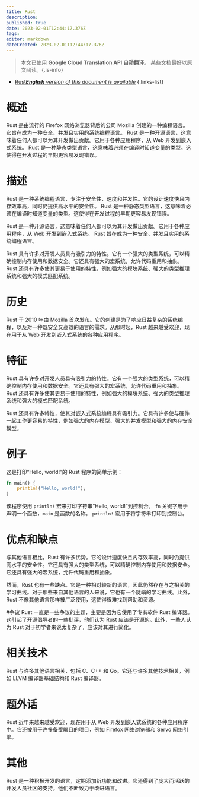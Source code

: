 ```yaml
---
title: Rust
description: 
published: true
date: 2023-02-01T12:44:17.376Z
tags: 
editor: markdown
dateCreated: 2023-02-01T12:44:17.376Z
---
```


> 本文已使用 **Google Cloud Translation API 自动翻译**。
某些文档最好以原文阅读。{.is-info}

- [Rust***English** version of this document is available*](/en/Knowledge-base/Dictionary/rust)
{.links-list}

# 概述
Rust 是由流行的 Firefox 网络浏览器背后的公司 Mozilla 创建的一种编程语言。它旨在成为一种安全、并发且实用的系统编程语言。 Rust 是一种开源语言，这意味着任何人都可以为其开发做出贡献。它用于各种应用程序，从 Web 开发到嵌入式系统。 Rust 是一种静态类型语言，这意味着必须在编译时知道变量的类型。这使得在开发过程的早期更容易发现错误。

# 描述
Rust 是一种系统编程语言，专注于安全性、速度和并发性。它的设计速度快且内存效率高，同时仍提供高水平的安全性。 Rust 是一种静态类型语言，这意味着必须在编译时知道变量的类型。这使得在开发过程的早期更容易发现错误。

Rust 是一种开源语言，这意味着任何人都可以为其开发做出贡献。它用于各种应用程序，从 Web 开发到嵌入式系统。 Rust 旨在成为一种安全、并发且实用的系统编程语言。

Rust 具有许多对开发人员具有吸引力的特性。它有一个强大的类型系统，可以精确控制内存使用和数据安全。它还具有强大的宏系统，允许代码重用和抽象。 Rust 还具有许多使其更易于使用的特性，例如强大的模块系统、强大的类型推理系统和强大的模式匹配系统。

# 历史
Rust 于 2010 年由 Mozilla 首次发布。它的创建是为了响应日益复杂的系统编程，以及对一种既安全又高效的语言的需求。从那时起，Rust 越来越受欢迎，现在用于从 Web 开发到嵌入式系统的各种应用程序。

# 特征
Rust 具有许多对开发人员具有吸引力的特性。它有一个强大的类型系统，可以精确控制内存使用和数据安全。它还具有强大的宏系统，允许代码重用和抽象。 Rust 还具有许多使其更易于使用的特性，例如强大的模块系统、强大的类型推理系统和强大的模式匹配系统。

Rust 还具有许多特性，使其对嵌入式系统编程具有吸引力。它具有许多使与硬件一起工作更容易的特性，例如强大的内存模型、强大的并发模型和强大的内存安全模型。

# 例子
这是打印“Hello, world!”的 Rust 程序的简单示例：

```rust
fn main() {
    println!("Hello, world!");
}
```

该程序使用 `println!` 宏来打印字符串“Hello, world!”到控制台。 `fn` 关键字用于声明一个函数，`main` 是函数的名称。 `println!` 宏用于将字符串打印到控制台。

# 优点和缺点
与其他语言相比，Rust 有许多优势。它的设计速度快且内存效率高，同时仍提供高水平的安全性。它还具有强大的类型系统，可以精确控制内存使用和数据安全。它还具有强大的宏系统，允许代码重用和抽象。

然而，Rust 也有一些缺点。它是一种相对较新的语言，因此仍然存在与之相关的学习曲线。对于那些来自其他语言的人来说，它也有一个陡峭的学习曲线。此外，Rust 不像其他语言那样被广泛使用，这使得很难找到帮助和资源。

#争议
Rust 一直是一些争议的主题，主要是因为它使用了专有软件 Rust 编译器。这引起了开源倡导者的一些批评，他们认为 Rust 应该是开源的。此外，一些人认为 Rust 对于初学者来说太复杂了，应该对其进行简化。

# 相关技术
Rust 与许多其他语言相关，包括 C、C++ 和 Go。它还与许多其他技术相关，例如 LLVM 编译器基础结构和 Rust 编译器。

# 题外话
Rust 近年来越来越受欢迎，现在用于从 Web 开发到嵌入式系统的各种应用程序中。它还被用于许多备受瞩目的项目，例如 Firefox 网络浏览器和 Servo 网络引擎。

# 其他
Rust 是一种积极开发的语言，定期添加新功能和改进。它还得到了庞大而活跃的开发人员社区的支持，他们不断致力于改进语言。